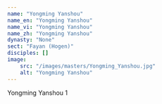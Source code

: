 ```yaml
---
name: "Yongming Yanshou"
name_en: "Yongming Yanshou"
name_vi: "Yongming Yanshou"
name_zh: "Yongming Yanshou"
dynasty: "None"
sect: "Fayan (Hogen)"
disciples: []
image: 
    src: "/images/masters/Yongming_Yanshou.jpg"
    alt: "Yongming Yanshou"
---
```


Yongming Yanshou 1
